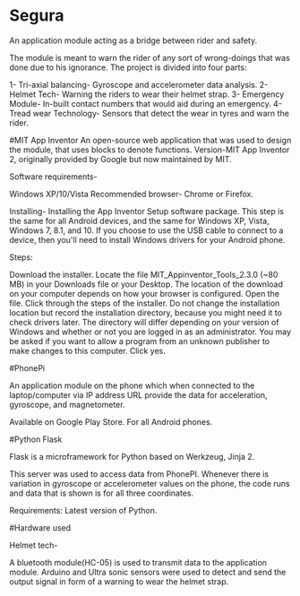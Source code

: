 # Segura
An application module acting as a bridge between rider and safety.

The module is meant to warn the rider of any sort of wrong-doings that was done due to his ignorance. The project is divided into four parts:

1- Tri-axial balancing- Gyroscope and accelerometer data analysis. 
2- Helmet Tech- Warning the riders to wear their helmet strap.
3- Emergency Module- In-built contact numbers that would aid during an emergency. 4- Tread wear Technology- Sensors that detect the wear in tyres and warn the rider.

#MIT App Inventor An open-source web application that was used to design the module, that uses blocks to denote functions.
Version-MIT App Inventor 2, originally provided by Google but now maintained by MIT.

Software requirements-

Windows XP/10/Vista Recommended browser- Chrome or Firefox.

Installing- Installing the App Inventor Setup software package. This step is the same for all Android devices, and the same for Windows XP, Vista, Windows 7, 8.1, and 10. If you choose to use the USB cable to connect to a device, then you'll need to install Windows drivers for your Android phone.

Steps:

Download the installer.
Locate the file MIT_Appinventor_Tools_2.3.0 (~80 MB) in your Downloads file or your Desktop. The location of the download on your computer depends on how your browser is configured.
Open the file.
Click through the steps of the installer. Do not change the installation location but record the installation directory, because you might need it to check drivers later. The directory will differ depending on your version of Windows and whether or not you are logged in as an administrator.
You may be asked if you want to allow a program from an unknown publisher to make changes to this computer. Click yes.

#PhonePi

An application module on the phone which when connected to the laptop/computer via IP address URL provide the data for acceleration, gyroscope, and magnetometer.

Available on Google Play Store. For all Android phones.

#Python Flask

Flask is a microframework for Python based on Werkzeug, Jinja 2.

This server was used to access data from PhonePI. Whenever there is variation in gyroscope or accelerometer values on the phone, the code runs and data that is shown is for all three coordinates.

Requirements: Latest version of Python.

#Hardware used

Helmet tech-

A bluetooth module(HC-05) is used to transmit data to the application module.
Arduino and Ultra sonic sensors were used to detect and send the output signal in form of a warning to wear the helmet strap.
